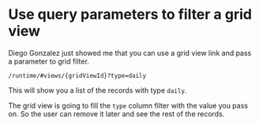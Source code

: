 # Use query parameters to filter a grid view

Diego Gonzalez just showed me that you can use a grid view link and pass
a parameter to grid filter.

```
/runtime/#views/{gridViewId}?type=daily
```

This will show you a list of the records with type `daily`.

The grid view is going to fill the `type` column filter with the value
you pass on. So the user can remove it later and see the rest of the
records.

